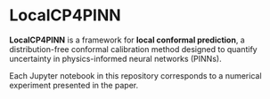 # LocalCP4PINN

**LocalCP4PINN** is a framework for **local conformal prediction**, a distribution-free conformal calibration method designed to quantify uncertainty in physics-informed neural networks (PINNs).

Each Jupyter notebook in this repository corresponds to a numerical experiment presented in the paper.
